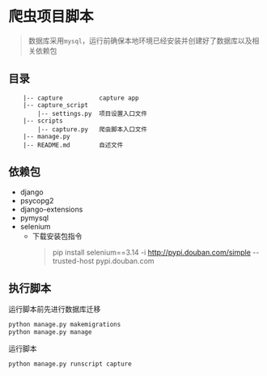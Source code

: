 # 爬虫项目脚本

> 数据库采用`mysql`，运行前确保本地环境已经安装并创建好了数据库以及相关依赖包

## 目录
```
    |-- capture          capture app
    |-- capture_script  
        |-- settings.py  项目设置入口文件
    |-- scripts
        |-- capture.py   爬虫脚本入口文件
    |-- manage.py
    |-- README.md        自述文件
```

## 依赖包
- django
- psycopg2
- django-extensions
- pymysql
- selenium
  - 下载安装包指令
    > pip install selenium==3.14 -i http://pypi.douban.com/simple --trusted-host pypi.douban.com

## 执行脚本
运行脚本前先进行数据库迁移
```bash
python manage.py makemigrations
python manage.py manage
```

运行脚本
```bash
python manage.py runscript capture
```